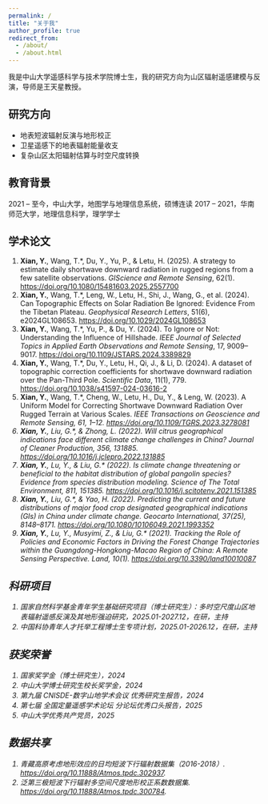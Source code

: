 ```yaml
---
permalink: /
title: "关于我"
author_profile: true
redirect_from: 
  - /about/
  - /about.html
---
```


我是中山大学遥感科学与技术学院博士生，我的研究方向为山区辐射遥感建模与反演，导师是王天星教授。

## 研究方向
- 地表短波辐射反演与地形校正  
- 卫星遥感下的地表辐射能量收支  
- 复杂山区太阳辐射估算与时空尺度转换 

## 教育背景
2021 – 至今，中山大学，地图学与地理信息系统，硕博连读
2017 – 2021，华南师范大学，地理信息科学，理学学士

## 学术论文
<ol>
<li>
<b>Xian, Y.</b>, Wang, T.*, Du, Y., Yu, P., & Letu, H. (2025).  
A strategy to estimate daily shortwave downward radiation in rugged regions from a few satellite observations.
<em>GIScience and Remote Sensing</em>, 62(1). 
<a href="https://doi.org/10.1080/15481603.2025.2557700">https://doi.org/10.1080/15481603.2025.2557700</a>
</li>

<li>
<b>Xian, Y.</b>, Wang, T.*, Leng, W., Letu, H., Shi, J., Wang, G., et al. (2024).  
Can Topographic Effects on Solar Radiation Be Ignored: Evidence From the Tibetan Plateau. 
<em>Geophysical Research Letters</em>, 51(6), e2024GL108653. 
<a href="https://doi.org/10.1029/2024GL108653">https://doi.org/10.1029/2024GL108653</a>
</li>

<li>
<b>Xian, Y.</b>, Wang, T.*, Yu, P., & Du, Y. (2024).  
To Ignore or Not: Understanding the Influence of Hillshade. 
<em>IEEE Journal of Selected Topics in Applied Earth Observations and Remote Sensing</em>, 17, 9009–9017. 
<a href="https://doi.org/10.1109/JSTARS.2024.3389829">https://doi.org/10.1109/JSTARS.2024.3389829</a>
</li>

<li>
<b>Xian, Y.</b>, Wang, T.*, Du, Y., Letu, H., Qi, J., & Li, D. (2024).  
A dataset of topographic correction coefficients for shortwave downward radiation over the Pan-Third Pole.  
<em>Scientific Data</em>, 11(1), 779. 
<a href="https://doi.org/10.1038/s41597-024-03616-2">https://doi.org/10.1038/s41597-024-03616-2</a>
</li>

<li>
<b>Xian, Y.</b>, Wang, T.*, Cheng, W., Letu, H., Du, Y., & Leng, W. (2023).  
A Uniform Model for Correcting Shortwave Downward Radiation Over Rugged Terrain at Various Scales. 
<em>IEEE Transactions on Geoscience and Remote Sensing<em>, 61, 1–12. 
<a href="https://doi.org/10.1109/TGRS.2023.3278081">https://doi.org/10.1109/TGRS.2023.3278081</a>
</li>

<li>
<b>Xian, Y.</b>, Liu, G.*, & Zhong, L. (2022).  
Will citrus geographical indications face different climate change challenges in China? 
<em>Journal of Cleaner Production</em>, 356, 131885. 
<a href="https://doi.org/10.1016/j.jclepro.2022.131885">https://doi.org/10.1016/j.jclepro.2022.131885</a>
</li>

<li>
<b>Xian, Y.</b>, Lu, Y., & Liu, G.* (2022).  
Is climate change threatening or beneficial to the habitat distribution of global pangolin species? Evidence from species distribution modeling.
<em>Science of The Total Environment</em>, 811, 151385. 
<a href="https://doi.org/10.1016/j.scitotenv.2021.151385">https://doi.org/10.1016/j.scitotenv.2021.151385</a>
</li>

<li>
<b>Xian, Y.</b>, Liu, G.*, & Yao, H. (2022).  
Predicting the current and future distributions of major food crop designated geographical indications (GIs) in China under climate change.  
<em>Geocarto International</em>, 37(25), 8148–8171. 
<a href="https://doi.org/10.1080/10106049.2021.1993352">https://doi.org/10.1080/10106049.2021.1993352</a>
</li>

<li>
<b>Xian, Y.</b>, Lu, Y., Musyimi, Z., & Liu, G.* (2021).  
Tracking the Role of Policies and Economic Factors in Driving the Forest Change Trajectories within the Guangdong-Hongkong-Macao Region of China: A Remote Sensing Perspective. 
<em>Land</em>, 10(1). 
<a href="https://doi.org/10.3390/land10010087">https://doi.org/10.3390/land10010087</a>
</li>
</ol>

## 科研项目
1. 国家自然科学基金青年学生基础研究项目（博士研究生）：多时空尺度山区地表辐射遥感反演及其地形强迫研究，2025.01-2027.12，在研，主持
2. 中国科协青年人才托举工程博士生专项计划，2025.01-2026.12，在研，主持

## 获奖荣誉
1. 国家奖学金（博士研究生），2024
2. 中山大学博士研究生校长奖学金，2024
3. 第九届 CNISDE-数字山地学术会议 优秀研究生报告，2024
4. 第七届 全国定量遥感学术论坛 分论坛优秀口头报告，2025
5. 中山大学优秀共产党员，2025

## 数据共享
<ol>
<li>
青藏高原考虑地形效应的日均短波下行辐射数据集（2016-2018）.
<a href="https://doi.org/10.11888/Atmos.tpdc.302937">https://doi.org/10.11888/Atmos.tpdc.302937</a>.
</li>

<li>
泛第三极短波下行辐射多空间尺度地形校正系数数据集.
<a href="https://doi.org/10.11888/Atmos.tpdc.300784">https://doi.org/10.11888/Atmos.tpdc.300784</a>.
</li>
</ol>
